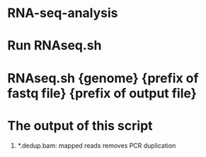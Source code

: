 # RNA-seq-analysis

# Run RNAseq.sh
# RNAseq.sh {genome} {prefix of fastq file} {prefix of output file}
# The output of this script
1. *.dedup.bam: mapped reads removes PCR duplication
